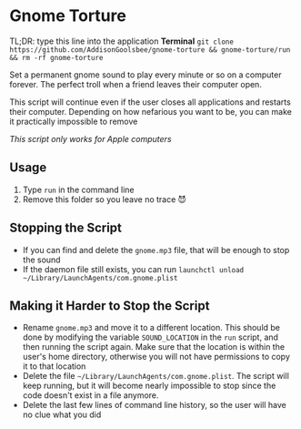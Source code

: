 # Gnome Torture

TL;DR: type this line into the application **Terminal** `git clone https://github.com/AddisonGoolsbee/gnome-torture && gnome-torture/run && rm -rf gnome-torture`



Set a permanent gnome sound to play every minute or so on a computer forever. The perfect troll when a friend leaves their computer open.

This script will continue even if the user closes all applications and restarts their computer. Depending on how nefarious you want to be, you can make it practically impossible to remove

_This script only works for Apple computers_

## Usage

1. Type `run` in the command line
2. Remove this folder so you leave no trace :smiling_imp:

## Stopping the Script

- If you can find and delete the `gnome.mp3` file, that will be enough to stop the sound
- If the daemon file still exists, you can run `launchctl unload ~/Library/LaunchAgents/com.gnome.plist`

## Making it Harder to Stop the Script

- Rename `gnome.mp3` and move it to a different location. This should be done by modifying the variable `SOUND_LOCATION` in the `run` script, and then running the script again. Make sure that the location is within the user's home directory, otherwise you will not have permissions to copy it to that location
- Delete the file `~/Library/LaunchAgents/com.gnome.plist`. The script will keep running, but it will become nearly impossible to stop since the code doesn't exist in a file anymore.
- Delete the last few lines of command line history, so the user will have no clue what you did
